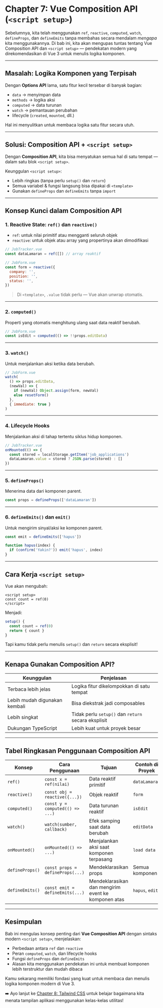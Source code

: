 # Chapter 7: Vue Composition API (`<script setup>`)

Sebelumnya, kita telah menggunakan `ref`, `reactive`, `computed`, `watch`, `defineProps`, dan `defineEmits` tanpa membahas secara mendalam *mengapa* kita menggunakannya. Di bab ini, kita akan mengupas tuntas tentang Vue Composition API dan `<script setup>` — pendekatan modern yang direkomendasikan di Vue 3 untuk menulis logika komponen.

---

## Masalah: Logika Komponen yang Terpisah

Dengan **Options API** lama, satu fitur kecil tersebar di banyak bagian:

- `data` → menyimpan data
- `methods` → logika aksi
- `computed` → data turunan
- `watch` → pemantauan perubahan
- lifecycle (`created`, `mounted`, dll.)

Hal ini menyulitkan untuk membaca logika satu fitur secara utuh.

---

## Solusi: Composition API + `<script setup>`

Dengan **Composition API**, kita bisa menyatukan semua hal di satu tempat — dalam satu blok `<script setup>`.

Keunggulan `<script setup>`:

- Lebih ringkas (tanpa perlu `setup()` dan `return`)
- Semua variabel & fungsi langsung bisa dipakai di `<template>`
- Gunakan `defineProps` dan `defineEmits` tanpa `import`

---

## Konsep Kunci dalam Composition API

### 1. Reactive State: `ref()` dan `reactive()`

- `ref`: untuk nilai primitif atau mengganti seluruh objek
- `reactive`: untuk objek atau array yang propertinya akan dimodifikasi

```js
// JobTracker.vue
const dataLamaran = ref([]) // array reaktif

// JobForm.vue
const form = reactive({
  company: '',
  position: '',
  status: '',
})
````

> Di `<template>`, `.value` tidak perlu — Vue akan unwrap otomatis.

---

### 2. `computed()`

Properti yang otomatis menghitung ulang saat data reaktif berubah.

```js
// JobForm.vue
const isEdit = computed(() => !!props.editData)
```

---

### 3. `watch()`

Untuk menjalankan aksi ketika data berubah.

```js
// JobForm.vue
watch(
  () => props.editData,
  (newVal) => {
    if (newVal) Object.assign(form, newVal)
    else resetForm()
  },
  { immediate: true }
)
```

---

### 4. Lifecycle Hooks

Menjalankan aksi di tahap tertentu siklus hidup komponen.

```js
// JobTracker.vue
onMounted(() => {
  const stored = localStorage.getItem('job_applications')
  dataLamaran.value = stored ? JSON.parse(stored) : []
})
```

---

### 5. `defineProps()`

Menerima data dari komponen parent.

```js
const props = defineProps(['dataLamaran'])
```

---

### 6. `defineEmits()` dan `emit()`

Untuk mengirim sinyal/aksi ke komponen parent.

```js
const emit = defineEmits(['hapus'])

function hapus(index) {
  if (confirm('Yakin?')) emit('hapus', index)
}
```

---

## Cara Kerja `<script setup>`

Vue akan mengubah:

```vue
<script setup>
const count = ref(0)
</script>
```

Menjadi:

```js
setup() {
  const count = ref(0)
  return { count }
}
```

Tapi kamu tidak perlu menulis `setup()` dan `return` secara eksplisit!

---

## Kenapa Gunakan Composition API?

| Keunggulan                       | Penjelasan                                          |
| -------------------------------- | --------------------------------------------------- |
| Terbaca lebih jelas              | Logika fitur dikelompokkan di satu tempat           |
| Lebih mudah digunakan kembali    | Bisa diekstrak jadi composables                     |
| Lebih singkat                    | Tidak perlu `setup()` dan `return` secara eksplisit |
| Dukungan TypeScript              | Lebih kuat untuk proyek besar                       |

---

## Tabel Ringkasan Penggunaan Composition API

| Konsep          | Cara Penggunaan                  | Tujuan                                              | Contoh di Proyek |
| --------------- | -------------------------------- | --------------------------------------------------- | ---------------- |
| `ref()`         | `const x = ref(nilai)`           | Data reaktif primitif                               | `dataLamaran`    |
| `reactive()`    | `const obj = reactive({...})`    | Objek reaktif                                       | `form`           |
| `computed()`    | `const y = computed(() => ...)`  | Data turunan reaktif                                | `isEdit`         |
| `watch()`       | `watch(sumber, callback)`        | Efek samping saat data berubah                      | `editData`       |
| `onMounted()`   | `onMounted(() => ...)`           | Menjalankan aksi saat komponen terpasang            | `load data`      |
| `defineProps()` | `const props = defineProps(...)` | Mendeklarasikan props                               | Semua komponen   |
| `defineEmits()` | `const emit = defineEmits(...)`  | Mendeklarasikan dan mengirim event ke komponen atas | `hapus`, `edit`  |

---

## Kesimpulan

Bab ini mengulas konsep penting dari **Vue Composition API** dengan sintaks modern `<script setup>`, menjelaskan:

* Perbedaan antara `ref` dan `reactive`
* Peran `computed`, `watch`, dan lifecycle hooks
* Fungsi `defineProps` dan `defineEmits`
* Alasan kita menggunakan pendekatan ini untuk membuat komponen lebih terstruktur dan mudah dibaca

Kamu sekarang memiliki fondasi yang kuat untuk membaca dan menulis logika komponen modern di Vue 3.

➡️ Ayo lanjut ke [Chapter 8: Tailwind CSS](README/08_tailwind_css.md) untuk belajar bagaimana kita menata tampilan aplikasi menggunakan kelas-kelas utilitas!
